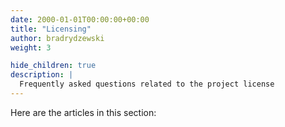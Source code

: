 ```yaml
---
date: 2000-01-01T00:00:00+00:00
title: "Licensing"
author: bradrydzewski
weight: 3

hide_children: true
description: |
  Frequently asked questions related to the project license
---
```


Here are the articles in this section: